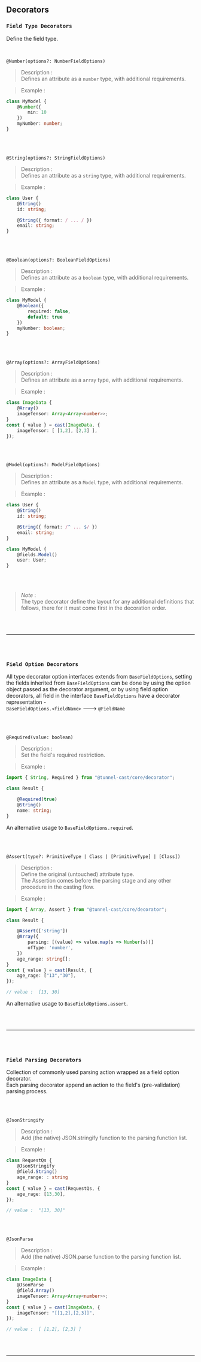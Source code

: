 

## **Decorators**


### `Field Type Decorators`
Define the field type.

<br>


`@Number(options?: NumberFieldOptions) `

> Description : <br>
Defines an attribute as a `number` type, with additional requirements.

> Example :
```ts
class MyModel {
    @Number({
        min: 10
    })
    myNumber: number;
}
```

<br>
<br>

`@String(options?: StringFieldOptions) `

> Description : <br>
Defines an attribute as a `string` type, with additional requirements.

> Example :
```ts
class User {
    @String()
    id: string;

    @String({ format: / ... / })
    email: string;
}
```  

<br>
<br>

`@Boolean(options?: BooleanFieldOptions) `

> Description : <br>
Defines an attribute as a `boolean` type, with additional requirements.

> Example :
```ts
class MyModel {
    @Boolean({
        required: false,
        default: true
    })
    myNumber: boolean;
}
```

<br>
<br>

`@Array(options?: ArrayFieldOptions) `

> Description : <br>
Defines an attribute as a `array` type, with additional requirements.

> Example :
```ts
class ImageData {    
    @Array()
    imageTensor: Array<Array<number>>;
}
const { value } = cast(ImageData, { 
    imageTensor: [ [1,2], [2,3] ], 
}); 
```

<br>
<br>

`@Model(options?: ModelFieldOptions) `

> Description : <br>
Defines an attribute as a `Model` type, with additional requirements. 

> Example :
```ts
class User {
    @String()
    id: string;

    @String({ format: /^ ... $/ })
    email: string;
}

class MyModel {
    @fields.Model()
    user: User;
}
```

<br>
<br>

> *Note* : <br>
> The type decorator define the layout for any additional definitions that follows, there for it must come first in the decoration order.

<br>
<br>
<hr>
<br>
<br>



### `Field Option Decorators`

All type decorator option interfaces extends from `BaseFieldOptions`, setting the fields inherited from `BaseFieldOptions` can be done by using the option object passed as the decorator argument, or by using field option decorators, all field in the interface `BaseFieldOptions` have a decorator representation - <br> 
`BaseFieldOptions.<fieldName>` ---> `@FieldName`

<br>
<br>

`@Required(value: boolean)` <br>

> Description : <br>
Set the field's required restriction. <br>

> Example :

```ts
import { String, Required } from "@tunnel-cast/core/decorator";

class Result {    

    @Required(true)
    @String()
    name: string;
}
```

An alternative usage to `BaseFieldOptions.required`.

<br>
<br>


`@Assert(type?: PrimitiveType | Class | [PrimitiveType] | [Class])`

> Description : <br>
Define the original (untouched) attribute type. <br>
The Assertion comes before the parsing stage and any other procedure in the casting flow.

> Example :
```ts
import { Array, Assert } from "@tunnel-cast/core/decorator";

class Result {    

    @Assert(['string'])
    @Array({ 
        parsing: [(value) => value.map(s => Number(s))]
        ofType: 'number',
    })
    age_range: string[];
}
const { value } = cast(Result, { 
    age_rage: ["13","30"], 
}); 

// value :  [13, 30]
```

An alternative usage to `BaseFieldOptions.assert`.


<br>
<br>
<hr>
<br>
<br>



### `Field Parsing Decorators`
Collection of commonly used parsing action wrapped as a field option decorator. <br>
Each parsing decorator append an action to the field's (pre-validation) parsing process. <br> 

<br>
<br>

`@JsonStringify`

> Description : <br>
Add (the native) JSON.stringify function to the parsing function list.

> Example :
```ts
class RequestQs {    
    @JsonStringify
    @field.String()
    age_range: : string
}
const { value } = cast(RequestQs, { 
    age_rage: [13,30], 
}); 

// value :  "[13, 30]"

```

<br>
<br>

`@JsonParse`

> Description : <br>
Add (the native) JSON.parse function to the parsing function list.

> Example :
```ts
class ImageData {    
    @JsonParse
    @field.Array()
    imageTensor: Array<Array<number>>;
}
const { value } = cast(ImageData, { 
    imageTensor: "[[1,2],[2,3]]", 
}); 

// value :  [ [1,2], [2,3] ]

```


<br>
<br>
<hr>
<br>
<br>
